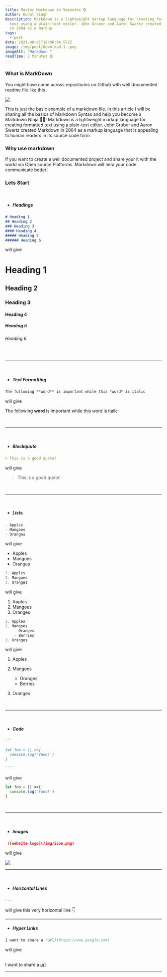 ```yaml
---
title: Master Markdown in 5minutes ⌚
author: Kunal Singh
description: Markdown is a lightweight markup language for creating formatted
  text using a plain-text editor. John Gruber and Aaron Swartz created Markdown
  in 2004 as a markup
tags:
  - post
date: 2021-08-01T10:06:04.572Z
image: /img/post/download-1-.png
imageAlt: "Markdown "
readTime: 2 Minutes ⌚
---
```

### What is MarkDown

You might have come across repositories on Github with well documented readme file like this 

![](/img/post/screenshot-2021-08-01-154511.png)

This is just the basic example of a markdown file. In this article I will be sharing all the basics of Markdown Syntax and help you become a Markdown Ninja 🐱‍👤!
Markdown is a lightweight markup language for creating formatted text using a plain-text editor. John Gruber and Aaron Swartz created Markdown in 2004 as a markup language that is appealing to human readers in its source code form

### Why use markdown

If you want to create a well documented project and share your it with the world via Open source Platforms. Markdown will help your code communicate better!

### Lets Start

<br>

* ##### Headings

```markdown
# Heading 1 
## Heading 2 
### Heading 3 
#### Heading 4 
##### Heading 5 
###### Heading 6 
```

will give

# Heading 1

## Heading 2

### Heading 3

#### Heading 4

##### Heading 5

###### Heading 6

<br>
<hr>
<br>

* ##### Text Formatting

```markdown
The following **word** is important while this *word* is italic
```

will give 

The following **word** is important while this *word* is italic

<br>
<hr>
<br>

* ##### Blockquute

```markdown
> This is a good quote! 
```

will give 

> This is a good quote! 

<br>
<hr>
<br>

* ##### Lists

```markdown
- Apples
- Mangoes 
- Oranges 
```

will give 

* Apples
* Mangoes 
* Oranges 

```markdown
1. Apples
2. Mangoes 
3. Oranges 
```

will give 

1. Apples
2. Mangoes 
3. Oranges 

```markdown
1. Apples
2. Mangoes 
    - Oranges
    - Berries
3. Oranges 
```

will give 

1. Apples
2. Mangoes

   * Oranges 
   * Berries
3. Oranges 

<br>
<hr>
<br>

* ##### Code

`````markdown
```

let foo = () =>{
  console.log('fooo!')
}

````
`````

will give

```javascript
let foo = () =>{
  console.log('fooo!')
}
```

<br>
<hr>
<br>

* ##### Images

```markdown
 ![website logo](/img/icon.png)
```

will give 

<img src="/img/icon.png" style="max-width:100px;">

<br>
<hr>
<br>

* ##### Horizontal Lines

```markdown
---
```

will give  this very horizontal line 👇

- - -

* ##### Hyper Links

```markdown
I want to share a [url](https://www.google.com)
```

will give

\
I want to share a [url](//google.com)



- - -